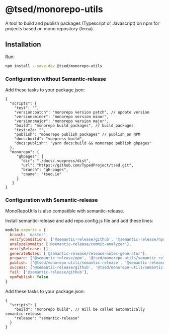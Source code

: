 # @tsed/monorepo-utils

A tool to build and publish packages (Typescript or Javascript) on npm for projects based on 
mono repository (lerna).

## Installation

Run:
```bash
npm install --save-dev @tsed/monorepo-utils
```

### Configuration without Semantic-release

Add these tasks to your package.json:

```
{
  "scripts": {
    "test": "",
    "version:patch": "monorepo version patch", // update version
    "version:minor": "monorepo version minor",
    "version:major": "monorepo version major",
    "build": "monorepo build packages", // build packages
    "test:e2e: "",
    "publish": "monorepo publish packages" // publish on NPM
    "docs:build": "vuepress build",
    "docs:publish": "yarn docs:build && monorepo publish ghpages"
  },
  "monorepo": {
     "ghpages": {
       "dir": "./docs/.vuepress/dist",
       "url": "https://github.com/TypedProject/tsed.git",
       "branch": "gh-pages",
       "cname": "tsed.io"
     }
   }
}
```

### Configuration with Semantic-release

MonoRepoUtils is also compatible with semantic-release.

Install semantic-release and add repo.config.js file and add these lines:

```javascript
module.exports = {
  branch: 'master',
  verifyConditions: ['@semantic-release/github', '@semantic-release/npm', '@tsed/monorepo-utils/semantic-release'],
  analyzeCommits: ['@semantic-release/commit-analyzer'],
  verifyRelease: [],
  generateNotes: ['@semantic-release/release-notes-generator'],
  prepare: ['@semantic-release/npm', '@tsed/monorepo-utils/semantic-release'],
  publish: ['@tsed/monorepo-utils/semantic-release', '@semantic-release/github'],
  success: ['@semantic-release/github', '@tsed/monorepo-utils/semantic-release'],
  fail: ['@semantic-release/github'],
  npmPublish: false
}
```

Add these tasks to your package.json:

```
{
  "scripts": {
    "build": "monorepo build", // Will be called automatically semantic-release
    "release": "semantic-release"
  }
}
```
